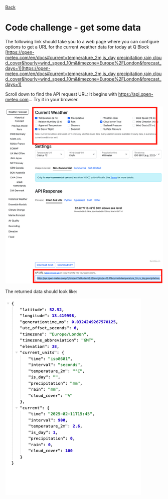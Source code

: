 [Back](https://uwetom.github.io/media-production-worksheets/wk-intro-external-data)

# Code challenge - get some data

The following link should take you to a web page where you can configure options to get a URL for the current weather data for today at Q Block
[https://open-meteo.com/en/docs#current=temperature_2m,is_day,precipitation,rain,cloud_cover&hourly=wind_speed_10m&timezone=Europe%2FLondon&forecast_days=1](https://open-meteo.com/en/docs#current=temperature_2m,is_day,precipitation,rain,cloud_cover&hourly=wind_speed_10m&timezone=Europe%2FLondon&forecast_days=1)

Scroll down to find the API request URL: It begins with https://api.open-meteo.com...
Try it in your browser.

![enter image description here](https://raw.githubusercontent.com/uwetom/media-production-worksheets/master/wk-intro-external-data/images/meteo-api-3.png)

The returned data should look like:

![enter image description here](https://raw.githubusercontent.com/uwetom/media-production-worksheets/master/wk-intro-external-data/images/meteo-api-2.png)





<!--stackedit_data:
eyJoaXN0b3J5IjpbNjM0MDkwMTEsMTk0MjAwNjYzNSwtOTc2ND
k5MTYxXX0=
-->